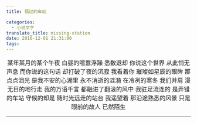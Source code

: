 ```yaml
---
title: 错过的车站

categories:
  - 小说文字
translate_title: missing-station
date: 2010-12-01 21:31:00
tags:
---
```


某年某月的某个午夜
白昼的喧嚣浮躁
悉数退却
你说这个世界
从此悄无声息
而你说的这句话
却打破了夜的沉寂
我看着你
璀璨如星辰的眼眸
那点点泪光
是我不安的心湖里
永不消逝的涟漪
在冷冽的寒冬
我们并肩
漫无目的地行走
我的万语千言
都融进了翻滚的风中
我驻足流连的
是弄错的车站
守候的却是
随时光远走的站台
我遥望着
那沿途熟悉的风景
只是眼前的故人
已然陌生

---
<style>
  p{font-family: sans-serif; font-size: 12pt; text-align: center;}
</style>